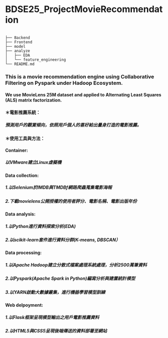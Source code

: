 # BDSE25_ProjectMovieRecommendation
```

├── Backend
├── Frontend
├── model
├── analyze
│   ├── EDA
│   └── feature_engineering   
└── README.md
```     
### This is a movie recommendation engine using Collaborative Filtering on Pyspark under Hadoop Ecosystem.
#### We use MovieLens 25M dataset and applied to Alternating Least Squares (ALS) matrix factorization.

#### ＊電影推薦系統：
#####     預測用戶的觀賞傾向，依照用戶個人的喜好給出量身打造的電影推薦。
#### ＊使用工具與方法：
####   Container:
#####          以VMware建立Linux虛擬機
####   Data collection:
#####     1.以Selenium於IMDB與TMDBf網路爬蟲蒐集電影海報
#####     2.下載movielens公開授權的使用者評分、電影名稱、電影出版年份
####   Data analysis:
#####     1.以Python進行資料探索分析(EDA)
#####     2.以scikit-learn套件進行資料分群(K-means, DBSCAN）
####   Data processing:
#####     1.以Apache Hadoop建立分散式檔案處理系統處理，分析2500萬筆資料
#####     2.以Pyspark(Apache Spark in Python)編寫分析與建置統計模型
#####     3.以YARN啟動大數據叢集，進行機器學習模型訓練
####   Web delpoyment:
#####     1.以Flask框架呈現模型輸出之用戶電影推薦資料
#####     2.以HTML5與CSS5呈現後端傳送的資料部署至網站
